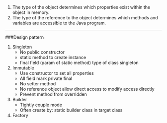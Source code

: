 1. The type of the object determines which properties exist within the object in memory.
2. The type of the reference to the object determines which methods and variables are
   accessible to the Java program.
***
###Design pattern
1. Singleton
   * No public constructor
   * static method to create instance
   * final field (param of static method) type of class singleton
2. Immutable
   * Use constructor to set all properties
   * All field mark private final
   * No setter method
   * No reference object allow direct access to modify access directly
   * Prevent method from overridden
3. Builder
   * Tightly couple mode
   * Often create by: static builder class in target class 
4. Factory